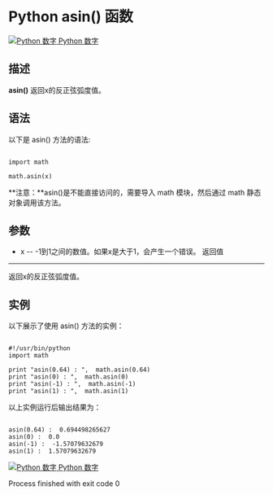 Python  asin() 函数
=================

 [![Python 数字](../images/up.gif)
 Python 数字](python-numbers.html)


  描述
--

  **asin()** 返回x的反正弦弧度值。

 语法
--

 以下是 asin() 方法的语法:

 
```

import math

math.asin(x)

```

 **注意：**asin()是不能直接访问的，需要导入 math 模块，然后通过 math 静态对象调用该方法。

  参数
--

  *  x -- -1到1之间的数值。如果x是大于1，会产生一个错误。 
   返回值
---

  返回x的反正弦弧度值。 

  实例
--

  以下展示了使用 asin() 方法的实例： 

 
```

#!/usr/bin/python
import math

print "asin(0.64) : ",  math.asin(0.64)
print "asin(0) : ",  math.asin(0)
print "asin(-1) : ",  math.asin(-1)
print "asin(1) : ",  math.asin(1)

```

  以上实例运行后输出结果为： 

 
```

asin(0.64) :  0.694498265627
asin(0) :  0.0
asin(-1) :  -1.57079632679
asin(1) :  1.57079632679

```

 [![Python 数字](../images/up.gif)
 Python 数字](python-numbers.html)

Process finished with exit code 0
